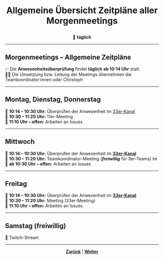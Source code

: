 # <p align="center">Allgemeine Übersicht Zeitpläne aller Morgenmeetings</p>
<p align="center">📅 <strong>täglich</strong></p>

---

## Morgenmeetings – Allgemeine Zeitpläne

✅ Die **Anwesenheitsüberprüfung** findet **täglich ab 10:14 Uhr** statt. <br>
👨‍🏫 Die Umsetzung bzw. Leitung der Meetings übernehmen die Teamkoordinator:innen oder Christoph

---

## Montag, Dienstag, Donnerstag

📝 **10:14 – 10:30 Uhr:** Überprüfen der Anwesenheit im [33er-Kanal](https://discordapp.com/channels/1299292608744390707/1330880189475065910) <br>
📢 **10:30 – 11:20 Uhr:** 11er-Meeting <br>
👷 **11:10 Uhr – offen:** Arbeiten an Issues <br>

---

## Mittwoch

📝 **10:14 – 10:30 Uhr:** Überprüfen der Anwesenheit im [**33er-Kanal**](https://discordapp.com/channels/1299292608744390707/1330880189475065910) <br>
📢 **10:30 – 11:20 Uhr:** Teamkoordinator-Meeting (**_freiwillig_** für 3er-Teams) im []() <br> <!-- wer weiß, in welchem Kanal das TeamKo-Meeting offiziell stattfindet, hier bitte nachtragen und verlinken -->
👷 **ab 10:30 Uhr – offen:** Arbeiten an Issues <br>

---

## Freitag

📝 **10:14 – 10:30 Uhr:** Überprüfen der Anwesenheit im [**33er-Kanal**](https://discordapp.com/channels/1299292608744390707/1330880189475065910) <br>
📢 **10:30 – 11:20 Uhr:** Meeting (33er-Meeting) <br>
👷 **11:10 Uhr – offen:** Arbeiten an Issues <br>

---

## Samstag (freiwillig)

👾 Twitch-Stream
<!-- wer die Info kennt, bitte hier Uhrzeit und Kanal nachtragen --> 

---

<p align="center"><a href="/docs/03-meetings/README.md"><strong>Zurück</strong></a> | <a href="/docs/03-meetings/02-11er/README.md"><strong>Weiter</strong></a></p>

